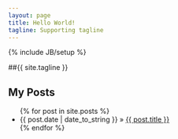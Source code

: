 ```yaml
---
layout: page
title: Hello World!
tagline: Supporting tagline
---
```

{% include JB/setup %}

##{{ site.tagline }}

## My Posts
<ul class="posts">
  {% for post in site.posts %}
    <li><span>{{ post.date | date_to_string }}</span> &raquo; <a href="{{ BASE_PATH }}{{ post.url }}">{{ post.title }}</a></li>
  {% endfor %}
</ul>

